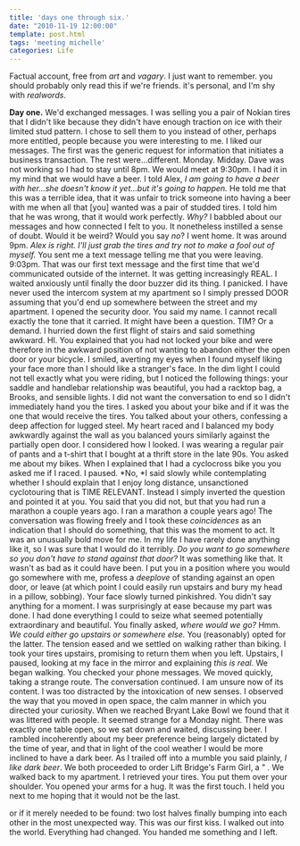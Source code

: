 ```yaml
---
title: 'days one through six.'
date: "2010-11-19 12:00:00"
template: post.html
tags: 'meeting michelle'
categories: Life
---
```


Factual account, free from *art* and *vagary*. I just want to remember. you should probably only read this if we're friends. it's personal, and I'm shy with *realwords*.  
  
**Day one.** We'd exchanged messages. I was selling you a pair of Nokian tires that I didn't like because they didn't have enough traction on ice with their limited stud pattern. I chose to sell them to you instead of other, perhaps more entitled, people because you were interesting to me. I liked our messages. The first was the generic request for information that initiates a business transaction. The rest were...different. Monday. Midday. Dave was not working so I had to stay until 8pm. We would meet at 9:30pm. I had it in my mind that we would have a beer. I told Alex, *I am going to have a beer with her...she doesn't know it yet...but it's going to happen.* He told me that this was a terrible idea, that it was unfair to trick someone into having a beer with me when all that [you] wanted was a pair of studded tires. I told him that he was wrong, that it would work perfectly. *Why?* I babbled about our messages and how connected I felt to you. It nonetheless instilled a sense of doubt. Would it be weird? Would you say *no*? I went home. It was around 9pm. *Alex is right. I'll just grab the tires and try not to make a fool out of myself.* You sent me a text message telling me that you were leaving. 9:03pm. That was our first text message and the first time that we'd communicated outside of the internet. It was getting increasingly REAL. I waited anxiously until finally the door buzzer did its thing. I panicked. I have never used the intercom system at my apartment so I simply pressed DOOR assuming that you'd end up somewhere between the street and my apartment. I opened the security door. You said my name. I cannot recall exactly the tone that it carried. It might have been a question. TIM? Or a demand. I hurried down the first flight of stairs and said something awkward. HI. You explained that you had not locked your bike and were therefore in the awkward position of not wanting to abandon either the open door or your bicycle. I smiled, averting my eyes when I found myself liking your face more than I should like a stranger's face. In the dim light I could not tell exactly what you were riding, but I noticed the following things: your saddle and handlebar relationship was beautiful, you had a racktop bag, a Brooks, and sensible lights. I did not want the conversation to end so I didn't immediately hand you the tires. I asked you about your bike and if it was the one that would receive the tires. You talked about your others, confessing a deep affection for lugged steel. My heart raced and I balanced my body awkwardly against the wall as you balanced yours similarly against the partially open door. I considered how I looked. I was wearing a regular pair of pants and a t-shirt that I bought at a thrift store in the late 90s. You asked me about my bikes. When I explained that I had a cyclocross bike you you asked me if I raced. I paused. *No, *I said slowly while contemplating whether I should explain that I enjoy long distance, unsanctioned cyclotouring that is TIME RELEVANT. Instead I simply inverted the question and pointed it at you. You said that you did not, but that you had run a marathon a couple years ago. I ran a marathon a couple years ago! The conversation was flowing freely and I took these *coincidences* as an indication that I should do something, that this was the moment to act. It was an unusually bold move for me. In my life I have rarely done anything like it, so I was sure that I would do it terribly. *Do you want to go somewhere so you don't have to stand against that door?* It was something like that. It wasn't as bad as it could have been. I put you in a position where you would go somewhere with me, profess a *deeplove* of standing against an open door, or leave (at which point I could easily run upstairs and bury my head in a pillow, sobbing). Your face slowly turned pinkishred. You didn't say anything for a moment. I was surprisingly at ease because my part was done. I had done everything I could to seize what seemed potentially extraordinary and beautiful. You finally asked, *where would we go?* Hmm. *We could either go upstairs or somewhere else.* You (reasonably) opted for the latter. The tension eased and we settled on walking rather than biking. I took your tires upstairs, promising to return them when you left. Upstairs, I paused, looking at my face in the mirror and explaining *this is real*. We began walking. You checked your phone messages. We moved quickly, taking a strange route. The conversation continued. I am unsure now of its content. I was too distracted by the intoxication of new senses. I observed the way that you moved in open space, the calm manner in which you directed your curiosity. When we reached Bryant Lake Bowl we found that it was littered with people. It seemed strange for a Monday night. There was exactly one table open, so we sat down and waited, discussing beer. I rambled incoherently about my beer preference being largely dictated by the time of year, and that in light of the cool weather I would be more inclined to have a dark beer. As I trailed off into a mumble you said plainly, *I like dark beer*. We both proceeded to order Lift Bridge's Farm Girl, a " . We walked back to my apartment. I retrieved your tires. You put them over your shoulder. You opened your arms for a hug. It was the first touch. I held you next to me hoping that it would not be the last.  
  
or if it merely needed to be found: two lost halves finally bumping into each other in the most unexpected way. This was our first kiss. I walked out into the world. Everything had changed. You handed me something and I left.